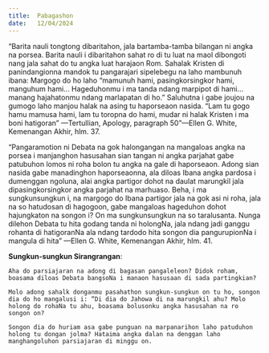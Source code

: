 ```yaml
---
title:  Pabagashon
date:   12/04/2024
---
```


“Barita nauli tongtong dibaritahon, jala bartamba-tamba bilangan ni angka na porsea. Barita nauli i dibaritahon sahat ro di tu luat na maol dibongoti nang jala sahat do tu angka luat harajaon Rom. Sahalak Kristen di panindangionna mandok tu pangarajari sipelebegu na laho mambunuh ibana: Margogo do ho laho “mamunuh hami, pasingkorsingkor hami, manguhum hami... Hageduhonmu i ma tanda ndang marpipot di hami... manang hajahatonmu ndang marlapatan di ho.” Saluhutna i gabe joujou na gumogo laho manjou halak na asing tu haporseaon nasida. “Lam tu gogo hamu mamusa hami, lam tu toropna do hami, mudar ni halak Kristen i ma boni hatigoran” —Tertullian, Apology, paragraph 50”—Ellen G. White, Kemenangan Akhir, hlm. 37.

“Pangaramotion ni Debata na gok halongangan na mangaloas angka na porsea i manjanghon hasusahan sian tangan ni angka parjahat gabe patubuhon lomos ni roha bolon tu angka na gale di haporseaon. Adong sian nasida gabe manadinghon haporseaonna, ala diloas Ibana angka pardosa i dumenggan ngoluna, alai angka partigor dohot na daulat marungkil jala dipasingkorsingkor angka parjahat na marhuaso. Beha, i ma sungkunsungkun i, na margogo do Ibana partigor jala na gok asi ni roha, jala na so hatudosan di hagogoon, gabe mangaloas hageduhon dohot hajungkaton na songon i? On ma sungkunsungkun na so taralusanta. Nunga dilehon Debata tu hita godang tanda ni holongNa, jala ndang jadi ganggu rohanta di hatigoranNa ala ndang tardodo hita songon dia pangurupionNa i mangula di hita” —Ellen G. White, Kemenangan Akhir, hlm. 41.

**Sungkun-sungkun Sirangrangan**:

`Aha do parsiajaran na adong di bagasan pangaleleon? Didok roham, boasama diloas Debata bangsoNa i manaon hasusaan di sada partingkian?`

`Molo adong sahalk donganmu pasahathon sungkun-sungkun on tu ho, songon dia do ho mangalusi i: “Di dia do Jahowa di na marungkil ahu? Molo holong do rohaNa tu ahu, boasama bolusonku angka hasusahan na ro songon on?`

`Songon dia do huriam asa gabe punguan na marpanarihon laho patuduhon holong tu dongan jolma? Hataima angka dalan na denggan laho manghangoluhon parsiajaran di minggu on.`